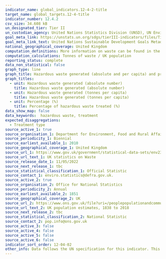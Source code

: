 ```yaml
---
indicator_name: global_indicators.12-4-2-title
target_name: global_targets.12-4-title
indicator_number: 12.4.2
csv_size: 34.608 kB
un_designated_tier: Tier II
un_custodian_agency: United Nations Statistics Division (UNSD), UN Environment (UNEP)
goal_meta_link: https://unstats.un.org/sdgs/tierIII-indicators/files/Tier3-12-04-02.pdf
goal_meta_link_text: United Nations Sustainable Development Goals Metadata (PDF 4.0 MB)
national_geographical_coverage: United Kingdom
computation_definitions: More information on waste can be found in the Eurostat publication <a href="https://ec.europa.eu/eurostat/documents/3859598/5915865/KS-RA-10-011-EN.PDF/39cda22f-3449-4cf6-98a6-280193bf770c">'Manual on Waste Statistics'</a>.
computation_calculations: Tonnes of waste / UK population 
reporting_status: complete
data_non_statistical: false
graph_type: line
graph_title: Hazardous waste generated (absolute and per capita) and proportion of hazardous waste treated, by type of treatment 
graph_titles:
  - unit: Hazardous waste generated (absolute number)
    title: Hazardous waste generated (absolute number)
  - unit: Hazardous waste generated (tonnes per capita)
    title: Hazardous waste generated (tonnes per capita)
  - unit: Percentage (%)
    title: Percentage of hazardous waste treated (%) 
data_show_map: false
data_keywords:  hazardous waste, treatment 
expected_disaggregations:
  - Treatment type
source_active_1: true
source_organisation_1: Department for Environment, Food and Rural Affairs
source_periodicity_1: Biennial
source_earliest_available_1: 2010
source_geographical_coverage_1: United Kingdom
source_url_1: https://www.gov.uk/government/statistical-data-sets/env23-uk-waste-data-and-management
source_url_text_1: UK statistics on Waste 
source_release_date_1: 11/05/2022
source_next_release_1: tbc
source_statistical_classification_1: Official Statistic
source_contact_1: enviro.statistics@defra.gov.uk.
source_active_2: true
source_organisation_2: Office for National Statistics
source_periodicity_2: Annual
source_earliest_available_2: 1851
source_geographical_coverage_2: UK
source_url_2: https://www.ons.gov.uk/file?uri=/peoplepopulationandcommunity/populationandmigration/populationestimates/datasets/populationestimatesforukenglandandwalesscotlandandnorthernireland/mid2001tomid2018detailedtimeseries/ukpopulationestimates18382018.xlsx
source_url_text_2: UK population estimates, 1838 to 2018
source_next_release_2: tbc
source_statistical_classification_2: National Statistic 
source_contact_2: pop.info@ons.gov.uk
source_active_3: false
source_active_4: false
source_active_5: false
source_active_6: false
indicator_sort_order: 12-04-02
other_info: Data follows the UN specification for this indicator. This indicator has been identified in collaboration with topic experts.
---
```

